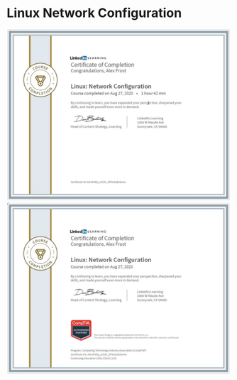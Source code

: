 # Linux Network Configuration
![](https://github.com/zuFrost/Linux-Network-Configuration/blob/master/Linux.%20Network%20Configuration%20Certificate%20-%20LinkedIn.jpg) <br>
![](https://github.com/zuFrost/Linux-Network-Configuration/blob/master/Linux.%20Network%20Configuration%20Certificate%20-%20CompTIA.jpg) <br>

